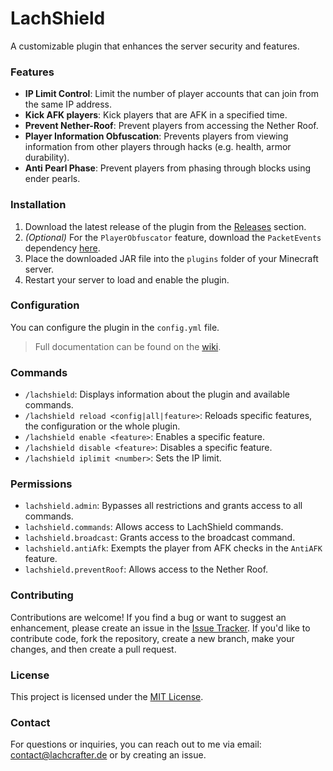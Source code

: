 # LachShield
A customizable plugin that enhances the server security and features.

### Features
- **IP Limit Control**: Limit the number of player accounts that can join from the same IP address.
- **Kick AFK players**: Kick players that are AFK in a specified time.
- **Prevent Nether-Roof**: Prevent players from accessing the Nether Roof.
- **Player Information Obfuscation**: Prevents players from viewing information from other players through hacks (e.g. health, armor durability).
- **Anti Pearl Phase**: Prevent players from phasing through blocks using ender pearls.

### Installation
1. Download the latest release of the plugin from the [Releases](https://github.com/LachCrafter/LachShield/releases) section.
2. *(Optional)* For the `PlayerObfuscator` feature, download the `PacketEvents` dependency [here](https://modrinth.com/plugin/packetevents/versions).
3. Place the downloaded JAR file into the `plugins` folder of your Minecraft server.
4. Restart your server to load and enable the plugin.

### Configuration
You can configure the plugin in the `config.yml` file.
> Full documentation can be found on the [wiki](https://github.com/LachCrafter/LachShield/wiki/Configuration).

### Commands
- `/lachshield`: Displays information about the plugin and available commands.
- `/lachshield reload <config|all|feature>`: Reloads specific features, the configuration or the whole plugin. 
- `/lachshield enable <feature>`: Enables a specific feature.
- `/lachshield disable <feature>`: Disables a specific feature.
- `/lachshield iplimit <number>`: Sets the IP limit.

### Permissions
- `lachshield.admin`: Bypasses all restrictions and grants access to all commands.
- `lachshield.commands`: Allows access to LachShield commands.
- `lachshield.broadcast`: Grants access to the broadcast command.
- `lachshield.antiAfk`: Exempts the player from AFK checks in the `AntiAFK` feature.
- `lachshield.preventRoof`: Allows access to the Nether Roof.

### Contributing
Contributions are welcome! If you find a bug or want to suggest an enhancement, please create an issue in the [Issue Tracker](https://github.com/LachCrafter/LachShield/issues).
If you'd like to contribute code, fork the repository, create a new branch, make your changes, and then create a pull request.

### License
This project is licensed under the [MIT License](https://github.com/LachCrafter/LachShield/blob/master/LICENSE).

### Contact
For questions or inquiries, you can reach out to me via email: [contact@lachcrafter.de](mailto:contact@lachcrafter.de) or by creating an issue.